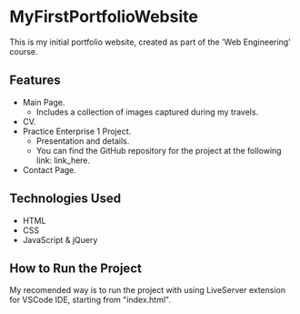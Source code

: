 # MyFirstPortfolioWebsite
This is my initial portfolio website, created as part of the 'Web Engineering' course. 

## Features
- Main Page.
    - Includes a collection of images captured during my travels.
- CV.
- Practice Enterprise 1 Project.
    - Presentation and details.
    - You can find the GitHub repository for the project at the following link: link_here.
- Contact Page.

## Technologies Used
- HTML
- CSS
- JavaScript & jQuery 

## How to Run the Project
My recomended way is to run the project with using LiveServer extension for VSCode IDE, starting from "index.html".
